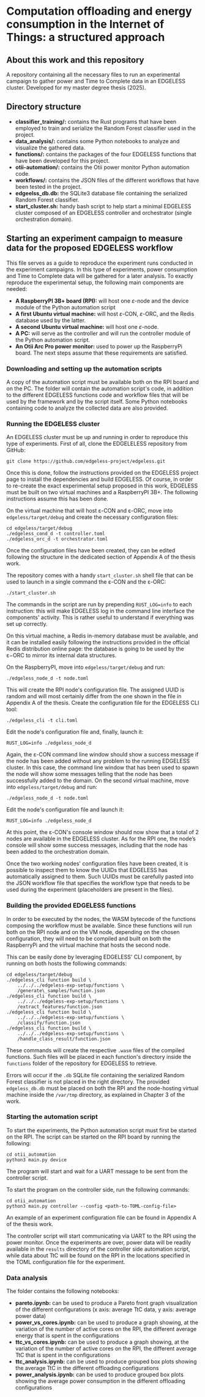 # Computation offloading and energy consumption in the Internet of Things: a structured approach

## About this work and this repository
A repository containing all the necessary files to run an experimental campaign to gather power and Time to Complete data in an EDGELESS cluster. Developed for my master degree thesis (2025).

## Directory structure
- **classifier_training/:** contains the Rust programs that have been employed to train and serialize the Random Forest classifier used in the project.
- **data_analysis/:** contains some Python notebooks to analyze and visualize the gathered data.
- **functions/:** contains the packages of the four EDGELESS functions that have been developed for this project.
- **otii-automation/:** contains the Otii power monitor Python automation code.
- **workflows/:** contains the JSON files of the different workflows that have been tested in the project.
- **edgeelss_db.db:** the SQLite3 database file containing the serialized Random Forest classifier.
- **start_cluster.sh:** handy bash script to help start a minimal EDGELESS cluster composed of an EDGELESS controller and orchestrator (single orchestration domain).

## Starting an experiment campaign to measure data for the proposed EDGELESS workflow
This file serves as a guide to reproduce the experiment runs conducted in the experiment campaigns. In this type of experiments, power consumption and Time to Complete data will be gathered for a later analysis. To exactly reproduce the experimental setup, the following main components are needed:
- **A RaspberryPI 3B+ board (RPI):** will host one $\varepsilon$-node and the device module of the Python automation script
- **A first Ubuntu virtual machine:** will host $\varepsilon$-CON, $\varepsilon$-ORC, and the Redis database used by the latter.
- **A second Ubuntu virtual machine:** will host one $\varepsilon$-node.
- **A PC:** will serve as the controller and will run the controller module of the Python automation script.
- **An Otii Arc Pro power monitor:** used to power up the RaspberryPi board.
The next steps assume that these requirements are satisfied.

### Downloading and setting up the automation scripts
A copy of the automation script must be available both on the RPI board and on the PC.
The folder will contain the automation script's code, in addition to the different EDGELESS functions code and workflow files that will be used by the framework and by the script itself. Some Python notebooks containing code to analyze the
collected data are also provided.

### Running the EDGELESS cluster
An EDGELESS cluster must be up and running in order to reproduce this type of experiments. First of all, clone the EDGELELESS repository from GitHub:
```
git clone https://github.com/edgeless-project/edgeless.git
```
Once this is done, follow the instructions provided on the EDGELESS project page to install the dependencies and build EDGELESS. Of course, in order to re-create the exact experimental setup proposed in this work, EDGELESS must be built on two virtual machines and a RaspberryPI 3B+. The following instructions assume this has been done.

On the virtual machine that will host ε-CON and ε-ORC, move into `edgeless/target/debug` and create the necessary configuration files:
```
cd edgeless/target/debug
./edgeless_cond_d -t controller.toml
./edgeless_orc_d -t orchestrator.toml
```
Once the configuration files have been created, they can be edited following the structure in the dedicated section of Appendix A of the thesis work.
<!-- Create the metrics collector ε-node:
```
./edgeless_inabox -t --metrics-collector
``` -->
The repository comes with a handy `start_cluster.sh` shell file that can be used to launch in a single command the ε-CON and the ε-ORC:
```
./start_cluster.sh
```
The commands in the script are run by prepending `RUST_LOG=info` to each instruction: this will make EDGELESS log in the command line interface the components' activity. This is rather useful to understand if everything was set up correctly. 
<!-- Once the metrics collector node starts, the ε-CON console should show a message saying that the cluster has been updated and is now composed of 1 EDGELESS node, along with the resources it is offering. --> 
On this virtual machine, a Redis in-memory database must be available, and it can be installed easily following the instructions provided in the official Redis distribution online page: the database is going to be used by the ε−ORC to mirror its internal data structures.

On the RaspberryPI, move into `edgeless/target/debug` and run:
```
./edgeless_node_d -t node.toml
```
This will create the RPI node's configuration file. The assigned UUID is random and will most certainly differ from the one shown in the file in Appendix A of the thesis.
Create the configuration file for the EDGELESS CLI tool:
```  
./edgeless_cli -t cli.toml
```
Edit the node's configuration file and, finally, launch it:
```
RUST_LOG=info ./edgeless_node_d
```
<!-- ../../../otii-automation/otii_automation/ \
    device/edgeless/rpi_node_log.log \
    2>&1 -->
Again, the ε-CON command line window should show a success message if the node has been added without any problem to the running EDGELESS cluster. 
In this case, the command line window that has been used to spawn the node will show some messages telling that the node has been successfully added to the domain.
On the second virtual machine, move into `edgeless/target/debug` and run:
```
./edgeless_node_d -t node.toml
```
Edit the node's configuration file and launch it:
```
RUST_LOG=info ./edgeless_node_d
```
<!-- RUST_LOG=info ./edgeless_node_d > vm_node_log.log 2>&1 -->
At this point, the ε-CON's console window should now show that a total of 2 nodes are available in the EDGELESS cluster. As for the RPI one, the node’s console will show some success messages, including that the node has been added to the orchestration domain.

Once the two working nodes' configuration files have been created, it is possible to inspect them to know the UUIDs that EDGELESS has automatically assigned to them. Such UUIDs must be carefully pasted into the JSON workflow file that specifies the workflow type that needs to be used during the experiment (placeholders are present in the files).

### Building the provided EDGELESS functions
In order to be executed by the nodes, the WASM bytecode of the functions composing the workflow must be available. Since these functions will run both on the RPI node and on the VM node, depending on the chosen configuration, they will need to be compiled and built on both the RaspberryPi and the virtual machine that hosts the second node.

This can be easily done by leveraging EDGELESS' CLI component, by running on both hosts the following commands:
```
cd edgeless/target/debug
./edgeless_cli function build \
    ../../../edgeless-exp-setup/functions \
    /generate\_samples/function.json
./edgeless_cli function build \
    ../../../edgeless-exp-setup/functions \
    /extract_features/function.json
./edgeless_cli function build \
    ../../../edgeless-exp-setup/functions \
    /classify/function.json
./edgeless_cli function build \
    ../../../edgeless-exp-setup/functions \
    /handle_class_result/function.json
```
These commands will create the respective `.wasm` files of the compiled functions. Such files will be placed in each function's directory inside the `functions` folder of the repository for EDGELESS to retrieve.

Errors will occur if the `.db` SQLite file containing the serialized Random Forest classifier is not placed in the right directory. The provided `edgeless_db.db` must be placed on both the RPI and the node-hosting virtual machine inside the `/var/tmp` directory, as explained in Chapter 3 of the work.

### Starting the automation script
To start the experiments, the Python automation script must first be started on the RPI.
The script can be started on the RPI board by running the following:
```
cd otii_automation
python3 main.py device
```
The program will start and wait for a UART message to be sent from the controller script.

To start the program on the controller side, run the following commands:
```  
cd otii_automation
python3 main.py controller --config <path-to-TOML-config-file>
```
An example of an experiment configuration file can be found in Appendix A of the thesis work.

The controller script will start communicating via UART to the RPI using the power monitor. Once the experiments are over, power data will be readily available in the `results` directory of the controller side automation script, while data about TtC will be found on the RPI in the locations specified in the TOML configuration file for the experiment.

### Data analysis
The folder contains the following notebooks:
- **pareto.ipynb:** can be used to produce a Pareto front graph visualization of the different configurations (x axis: average TtC data, y axis: average power data)
- **power_vs_cores.ipynb:** can be used to produce a graph showing, at the variation of the number of active cores on the RPI, the different average energy that is spent in the configurations
- **ttc_vs_cores.ipynb:** can be used to produce a graph showing, at the variation of the number of active cores on the RPI, the different average TtC that is spent in the configurations
- **ttc_analysis.ipynb:** can be used to produce grouped box plots showing the average TtC in the different offloading configurations
- **power_analysis.ipynb:** can be used to produce grouped box plots showing the average power consumption in the different offloading configurations
